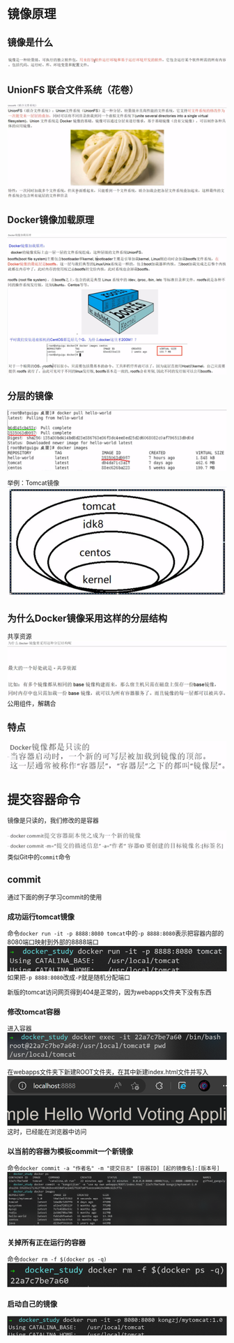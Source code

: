 # 镜像原理

## 镜像是什么

![](2022-12-18-21-59-07.png)

## UnionFS 联合文件系统（花卷）

![](2022-12-18-22-01-04.png)

## Docker镜像加载原理

![](2022-12-18-22-02-53.png)
![](2022-12-18-22-06-50.png)

## 分层的镜像

![](2022-12-18-22-11-26.png)

举例：Tomcat镜像
![](2022-12-18-22-13-03.png)

## 为什么Docker镜像采用这样的分层结构

共享资源
![](2022-12-18-22-16-58.png)
公用组件，解耦合

## 特点

![](2022-12-18-22-20-01.png)

# 提交容器命令

镜像是只读的，我们修改的是容器

![](2022-12-18-22-21-41.png)
类似Git中的```commit```命令

## commit

通过下面的例子学习commit的使用

### 成功运行tomcat镜像

命令```docker run -it -p 8888:8080 tomcat```中的```-p 8888:8080```表示把容器内部的8080端口映射到外部的8888端口
![](2022-12-18-22-33-05.png)
如果把```-p 8888:8080```改成```-P```就是随机分配端口

新版的tomcat访问网页得到404是正常的，因为webapps文件夹下没有东西

### 修改tomcat容器

进入容器
![](2022-12-18-22-43-21.png)

在webapps文件夹下新建ROOT文件夹，在其中新建index.html文件并写入
![](2022-12-18-22-54-03.png)
这时，已经能在浏览器中访问

### 以当前的容器为模板commit一个新镜像

命令```docker commit -a "作者名" -m "提交日志" [容器ID] [起的镜像名]:[版本号]```
![](2022-12-18-23-00-04.png)

### 关掉所有正在运行的容器

命令```docker rm -f $(docker ps -q)```
![](2022-12-18-23-02-54.png)

### 启动自己的镜像

![](2022-12-18-23-10-06.png)


